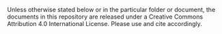 Unless otherwise stated below or in the particular folder or document, the documents in this repository are released under a Creative Commons Attribution 4.0 International License. Please use and cite accordingly.
